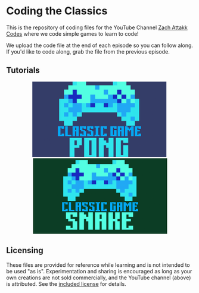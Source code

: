 # Coding the Classics

This is the repository of coding files for the YouTube Channel [Zach Attakk Codes](https://www.youtube.com/@ZachAttakkCodes) where we code simple games to learn to code!

We upload the code file at the end of each episode so you can follow along. If you'd like to code along, grab the file from the previous episode.

## Tutorials
<p align="middle">
  <a href="https://bit.ly/pong_tutorial" ><img src="/assets/pong.png" width="360" /></a>&nbsp;
  <a href="https://bit.ly/snake_tutorial" ><img src="/assets/snake.png" width="360" /></a>
</p>

## Licensing
These files are provided for reference while learning and is not intended to be used "as is". Experimentation and sharing is encouraged as long as your own creations are not sold commercially, and the YouTube channel (above) is attributed. See the [included license]([url](https://github.com/ZachAttakk/classics?tab=License-1-ov-file)) for details.
